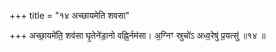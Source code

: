 +++
title = "१४ अच्छायमेति शवसा"

+++
अच्छा॒यमे॑ति॒ शव॑सा घृ॒तेने॑डा॒नो वह्नि॒र्नम॑सा। अ॒ग्निꣳ स्रुचो॑ऽ अध्व॒रेषु॑ प्र॒यत्सु॑ ॥१४ ॥